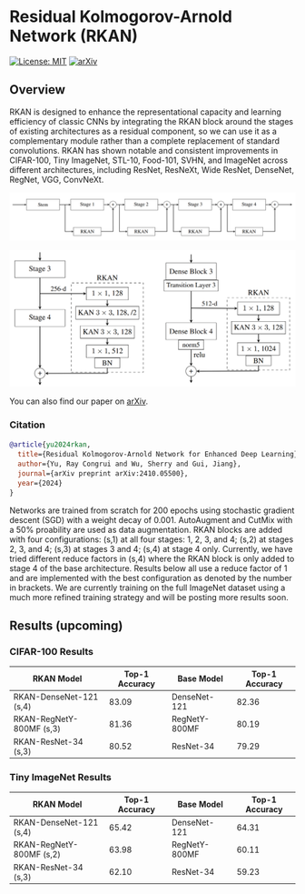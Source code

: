 # Residual Kolmogorov-Arnold Network (RKAN)
[![License: MIT](https://img.shields.io/badge/License-MIT-yellow.svg)](https://opensource.org/licenses/MIT)
[![arXiv](https://img.shields.io/badge/arXiv-2410.05500-B31B1B)](https://arxiv.org/abs/2410.05500)

## Overview
RKAN is designed to enhance the representational capacity and learning efficiency of classic CNNs by integrating the RKAN block around the stages of existing architectures as a residual component, so we can use it as a complementary module rather than a complete replacement of standard
convolutions. RKAN has shown notable and consistent improvements in CIFAR-100, Tiny ImageNet, STL-10, Food-101, SVHN, and ImageNet across different architectures, including ResNet, ResNeXt, Wide ResNet, DenseNet, RegNet, VGG, ConvNeXt.

![RKAN Multi-stages](images/rkan_multistages.png)

![RKAN Stage 4 Visualization](images/rkan_stage4.png)

You can also find our paper on [arXiv](https://arxiv.org/abs/2410.05500).

### Citation
```bibtex
@article{yu2024rkan,
  title={Residual Kolmogorov-Arnold Network for Enhanced Deep Learning},
  author={Yu, Ray Congrui and Wu, Sherry and Gui, Jiang},
  journal={arXiv preprint arXiv:2410.05500},
  year={2024}
}
```
Networks are trained from scratch for 200 epochs using stochastic gradient descent (SGD) with a weight decay of 0.001. AutoAugment and CutMix with a 50% proability are used as data augmentation. RKAN blocks are added with four configurations: (s,1) at all four stages: 1, 2, 3, and 4; (s,2) at stages 2, 3, and 4; (s,3) at stages 3 and 4; (s,4) at stage 4 only. 
Currently, we have tried different reduce factors in (s,4) where the RKAN block is only added to stage 4 of the base architecture. Results below all use a reduce factor of 1 and are implemented with the best configuration as denoted by the number in brackets. 
We are currently training on the full ImageNet dataset using a much more refined training strategy and will be posting more results soon.

## Results (upcoming)
### CIFAR-100 Results
| RKAN Model            | Top-1 Accuracy     | Base Model          | Top-1 Accuracy     |
|-----------------------|--------------------|---------------------|--------------------|
| RKAN-DenseNet-121 (s,4) | 83.09              | DenseNet-121        | 82.36              |
| RKAN-RegNetY-800MF (s,3)| 81.36              | RegNetY-800MF       | 80.19              |
| RKAN-ResNet-34 (s,3)    | 80.52              | ResNet-34           | 79.29              |

### Tiny ImageNet Results
| RKAN Model            | Top-1 Accuracy     | Base Model          | Top-1 Accuracy     |
|-----------------------|--------------------|---------------------|--------------------|
| RKAN-DenseNet-121 (s,4) | 65.42              | DenseNet-121        | 64.31              |
| RKAN-RegNetY-800MF (s,2)| 63.98              | RegNetY-800MF       | 60.11              |
| RKAN-ResNet-34 (s,3)    | 62.10              | ResNet-34           | 59.23              |
